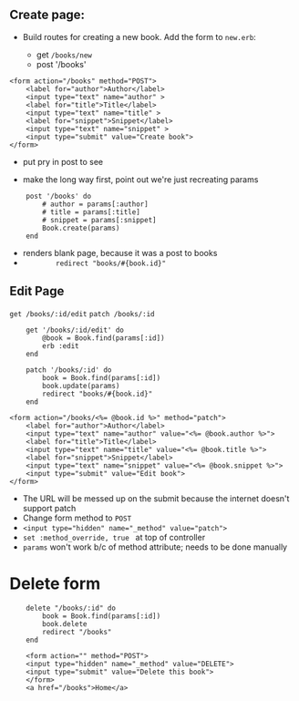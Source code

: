 ## Create page:


- Build routes for creating a new book.  Add the form to `new.erb`:

    - get `/books/new`
    - post '/books'

```
<form action="/books" method="POST">
    <label for="author">Author</label>
    <input type="text" name="author" >
    <label for="title">Title</label>
    <input type="text" name="title" >
    <label for="snippet">Snippet</label>
    <input type="text" name="snippet" >
    <input type="submit" value="Create book">
</form>
```

- put pry in post to see

- make the long way first, point out we're just recreating params
```
    post '/books' do 
        # author = params[:author]
        # title = params[:title]
        # snippet = params[:snippet]
        Book.create(params)
    end
```

- renders blank page, because it was a post to books
- `        redirect "books/#{book.id}"`


## Edit Page

`get /books/:id/edit`
`patch /books/:id`

```
    get '/books/:id/edit' do
        @book = Book.find(params[:id])
        erb :edit
    end

    patch '/books/:id' do
        book = Book.find(params[:id])
        book.update(params)
        redirect "books/#{book.id}"
    end
```
```
<form action="/books/<%= @book.id %>" method="patch">
    <label for="author">Author</label>
    <input type="text" name="author" value="<%= @book.author %>">
    <label for="title">Title</label>
    <input type="text" name="title" value="<%= @book.title %>">
    <label for="snippet">Snippet</label>
    <input type="text" name="snippet" value="<%= @book.snippet %>">
    <input type="submit" value="Edit book">
</form>
```

- The URL will be messed up on the submit because the internet doesn't support patch
- Change form method to `POST`
- `<input type="hidden" name="_method" value="patch">`
- `set :method_override, true
` at top of controller
- `params` won't work b/c of method attribute; needs to be done manually

# Delete form

```
    delete "/books/:id" do
        book = Book.find(params[:id])
        book.delete
        redirect "/books"
    end
```

```
    <form action="" method="POST">
    <input type="hidden" name="_method" value="DELETE">
    <input type="submit" value="Delete this book">
    </form>
    <a href="/books">Home</a>
```

